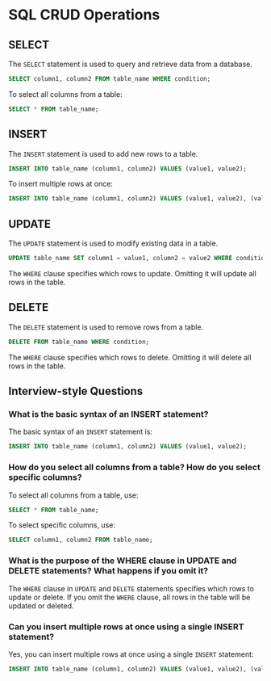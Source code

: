 # SQL CRUD Operations

## SELECT

The `SELECT` statement is used to query and retrieve data from a database.

```sql
SELECT column1, column2 FROM table_name WHERE condition;
```

To select all columns from a table:

```sql
SELECT * FROM table_name;
```

## INSERT

The `INSERT` statement is used to add new rows to a table.

```sql
INSERT INTO table_name (column1, column2) VALUES (value1, value2);
```

To insert multiple rows at once:

```sql
INSERT INTO table_name (column1, column2) VALUES (value1, value2), (value3, value4);
```

## UPDATE

The `UPDATE` statement is used to modify existing data in a table.

```sql
UPDATE table_name SET column1 = value1, column2 = value2 WHERE condition;
```

The `WHERE` clause specifies which rows to update. Omitting it will update all rows in the table.

## DELETE

The `DELETE` statement is used to remove rows from a table.

```sql
DELETE FROM table_name WHERE condition;
```

The `WHERE` clause specifies which rows to delete. Omitting it will delete all rows in the table.

## Interview-style Questions

### What is the basic syntax of an INSERT statement?

The basic syntax of an `INSERT` statement is:

```sql
INSERT INTO table_name (column1, column2) VALUES (value1, value2);
```

### How do you select all columns from a table? How do you select specific columns?

To select all columns from a table, use:

```sql
SELECT * FROM table_name;
```

To select specific columns, use:

```sql
SELECT column1, column2 FROM table_name;
```

### What is the purpose of the WHERE clause in UPDATE and DELETE statements? What happens if you omit it?

The `WHERE` clause in `UPDATE` and `DELETE` statements specifies which rows to update or delete. If you omit the `WHERE` clause, all rows in the table will be updated or deleted.

### Can you insert multiple rows at once using a single INSERT statement?

Yes, you can insert multiple rows at once using a single `INSERT` statement:

```sql
INSERT INTO table_name (column1, column2) VALUES (value1, value2), (value3, value4);
```
